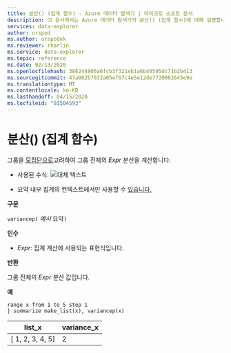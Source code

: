```yaml
---
title: 분산() (집계 함수) - Azure 데이터 탐색기 | 마이크로 소프트 문서
description: 이 문서에서는 Azure 데이터 탐색기의 분산() (집계 함수)에 대해 설명합니다.
services: data-explorer
author: orspod
ms.author: orspodek
ms.reviewer: rkarlin
ms.service: data-explorer
ms.topic: reference
ms.date: 02/13/2020
ms.openlocfilehash: 386244806a6fcb3f321eb1a6b40595dc71b2b413
ms.sourcegitcommit: 47a002b7032a05ef67c4e5e12de7720062645e9e
ms.translationtype: MT
ms.contentlocale: ko-KR
ms.lasthandoff: 04/15/2020
ms.locfileid: "81504593"
---
```

# <a name="variancep-aggregation-function"></a>분산() (집계 함수)

그룹을 [모집단으로](https://en.wikipedia.org/wiki/Statistical_population)고려하여 그룹 전체의 *Expr* 분산을 계산합니다. 

* 사용된 수식: ![대체 텍스트](./images/aggregations/variance-population.png "분산-채우기")

* 요약 내부 집계의 컨텍스트에서만 사용할 수 [있습니다.](summarizeoperator.md)

**구문**

`variancep(` *예시* 요약`)`

**인수**

* *Expr*: 집계 계산에 사용되는 표현식입니다. 

**반환**

그룹 전체의 *Expr* 분산 값입니다.
 
**예**

```kusto
range x from 1 to 5 step 1
| summarize make_list(x), variancep(x) 
```

|list_x|variance_x|
|---|---|
|[ 1, 2, 3, 4, 5]|2|
